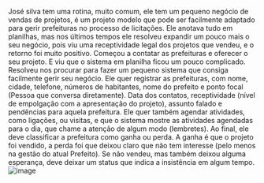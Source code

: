 José silva tem uma rotina, muito comum, ele tem um pequeno negócio de vendas de projetos, é um projeto modelo que pode ser facilmente adaptado para gerir prefeituras no processo de licitações.
Ele anotava tudo em planilhas, mas nos últimos tempos ele resolveu expandir um pouco mais o seu negócio, pois viu uma receptividade legal dos projetos que vendeu, e o retorno foi muito positivo.
Começou a contatar as prefeituras e oferecer o seu projeto.
E viu que o sistema em planilha ficou um pouco complicado. 
Resolveu nos procurar para fazer um pequeno sistema que consiga facilmente gerir seu negócio.
Ele quer registrar as prefeituras, com nome, cidade, telefone, números de habitantes, nome do prefeito e ponto focal (Pessoa que conversa diretamente).
Data dos contatos, receptividade (nível de empolgação com a apresentação do projeto), assunto falado e pendências para aquela prefeitura. 
Ele quer também agendar atividades, como ligações, ou visitas, e que o sistema mostre as atividades agendadas para o dia, que chame a atenção de algum modo (lembretes).
Ao final, ele deve classificar a prefeitura como ganha ou perda.
A ganha é que o projeto foi vendido, a perda foi que deixou claro que não tem interesse (pelo menos na gestão do atual Prefeito).
Se não vendeu, mas também deixou alguma esperança, deve deixar um status que indica a insistência em algum tempo.
![image](https://user-images.githubusercontent.com/80526632/143489758-6d29e3a4-448c-45ec-af9b-526e1250bcbf.png)
